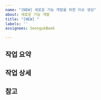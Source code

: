 ```yaml
---
name: "[NEW] 새로운 기능 개발을 위한 이슈 생성"
about: 새로운 기능 개발
title: "[NEW] "
labels: ''
assignees: SeongukBaek

---
```


## 작업 요약

## 작업 상세

## 참고
